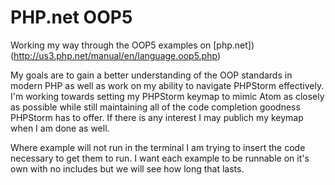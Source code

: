 # PHP.net OOP5

Working my way through the OOP5 examples on [php.net])(http://us3.php.net/manual/en/language.oop5.php)

My goals are to gain a better understanding of the OOP standards in modern PHP as well as work on my ability to navigate 
PHPStorm effectively.  I'm working towards setting my PHPStorm keymap to mimic Atom as closely as possible while still
maintaining all of the code completion goodness PHPStorm has to offer.  If there is any interest I may publich my
keymap when I am done as well.

Where example will not run in the terminal I am trying to insert the code necessary to get them to run.  I want each
example to be runnable on it's own with no includes but we will see how long that lasts.

